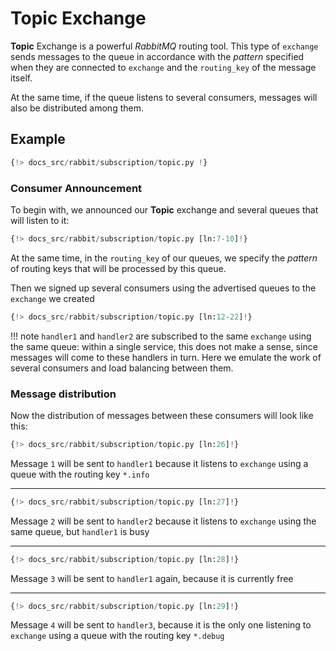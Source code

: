# Topic Exchange

**Topic** Exchange is a powerful *RabbitMQ* routing tool. This type of `exchange` sends messages to the queue in accordance with the *pattern* specified when they are connected to `exchange` and the `routing_key` of the message itself.

At the same time, if the queue listens to several consumers, messages will also be distributed among them.

## Example

```python linenums="1"
{!> docs_src/rabbit/subscription/topic.py !}
```

### Consumer Announcement

To begin with, we announced our **Topic** exchange and several queues that will listen to it:

```python linenums="7" hl_lines="1 3-4"
{!> docs_src/rabbit/subscription/topic.py [ln:7-10]!}
```

At the same time, in the `routing_key` of our queues, we specify the *pattern* of routing keys that will be processed by this queue.

Then we signed up several consumers using the advertised queues to the `exchange` we created

```python linenums="12" hl_lines="1 5 9"
{!> docs_src/rabbit/subscription/topic.py [ln:12-22]!}
```

!!! note
    `handler1` and `handler2` are subscribed to the same `exchange` using the same queue:
    within a single service, this does not make a sense, since messages will come to these handlers in turn.
    Here we emulate the work of several consumers and load balancing between them.

### Message distribution

Now the distribution of messages between these consumers will look like this:

```python linenums="26"
{!> docs_src/rabbit/subscription/topic.py [ln:26]!}
```

Message `1` will be sent to `handler1` because it listens to `exchange` using a queue with the routing key `*.info`

---

```python linenums="27"
{!> docs_src/rabbit/subscription/topic.py [ln:27]!}
```

Message `2` will be sent to `handler2` because it listens to `exchange` using the same queue, but `handler1` is busy

---

```python linenums="28"
{!> docs_src/rabbit/subscription/topic.py [ln:28]!}
```

Message `3` will be sent to `handler1` again, because it is currently free

---

```python linenums="29"
{!> docs_src/rabbit/subscription/topic.py [ln:29]!}
```

Message `4` will be sent to `handler3`, because it is the only one listening to `exchange` using a queue with the routing key `*.debug`